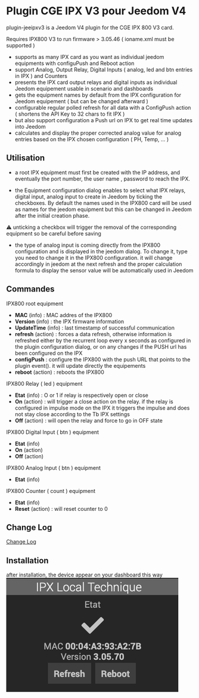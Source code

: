 # Plugin CGE IPX V3 pour Jeedom V4 

plugin-jeeipxv3 is a Jeedom V4 plugin for the CGE IPX 800 V3 card.

Requires IPX800 V3 to run firmware > 3.05.46 ( ioname.xml must be supported )
    
- supports as many IPX card as you want as individual jeedom equipments with configuPush and Reboot action
- support Analog, Output Relay,  Digital Inputs ( analog, led and btn entries in IPX ) and Counters
- presents the IPX card output relays and digital inputs as individual Jeedom equipement usable in scenario and dashboards
- gets the equipment names by default from the IPX configuration for Jeedom equipement ( but can be changed afterward )
- configurable regular polled refresh for all data with a ConfigPush action  ( shortens the API Key to 32 chars to fit IPX )  
- but also support configuration a Push url on IPX to get real time updates into Jeedom 
- calculates and display the proper corrected analog value for analog entries based on the IPX chosen configuration ( PH, Temp, ... )


## Utilisation

- a root IPX equipment must first be created with the IP address, and eventually the port number, the user name , password to reach the IPX. 

- the Equipment configuration dialog enables to select what IPX relays, digital input, analog input to create in Jeedom by ticking the checkboxes. By default the names used in the IPX800 card will be used as names for the jeedom equipment but this can be changed in Jeedom after the initial creation phase.

:warning: unticking a checkbox will trigger the removal of the corresponding equipment so be careful before saving

- the type of analog input is coming directly from the IPX800 configuration and is displayed in the jeedom dialog. To change it, type you need to change it in the IPX800 configuration. it will change accordingly in jeedom at the next refresh and the proper calculation formula to display the sensor value will be automatically used in Jeedom

## Commandes

IPX800 root equipment
- **MAC** (info) : MAC addres of the IPX800
- **Version** (info) : the IPX firmware information
- **UpdateTime** (info) : last timestamp of successful communication
- **refresh** (action) : forces a data refresh, otherwise information is refreshed either by the recurrent loop every x seconds as configured in the plugin configuration dialog,  or on any changes if the PUSH url has been configured on the IPX
- **configPush** : configure the IPX800 with the push URL that points to the plugin event(). it will update directly the equipements
- **reboot** (action) : reboots the IPX800

IPX800 Relay ( led ) equipment
- **Etat** (info) : O or 1 if relay is respectively open or close
- **On** (action) : will trigger a close action on the relay. if the relay is configured in impulse mode on the IPX it triggers the impulse and does not stay close according to the Tb IPX settings
- **Off** (action) : will open the relay and force to go in OFF state

IPX800 Digital Input ( btn ) equipment
- **Etat** (info)
- **On** (action)
- **Off** (action)

IPX800 Analog Input ( btn ) equipment
- **Etat** (info)

IPX800 Counter ( count ) equipment
- **Etat** (info)
- **Reset** (action) : will reset counter to 0

## Change Log

[Change Log](changelog.md)

## Installation

after installation, the device appear on your dashboard this way
![ipxdevice](../images/ipxdevice.png)
